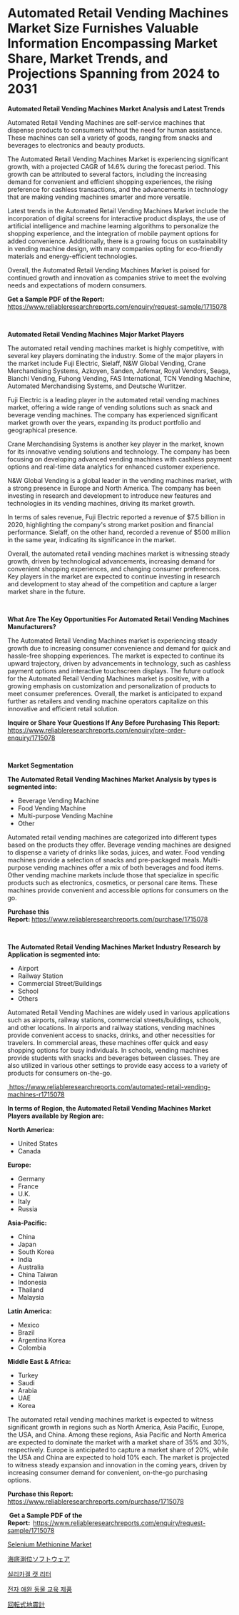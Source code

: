 <p><h1>Automated Retail Vending Machines Market Size Furnishes Valuable Information Encompassing Market Share, Market Trends, and Projections Spanning from 2024 to 2031</h1></p><p><strong>Automated Retail Vending Machines Market Analysis and Latest Trends</strong></p>
<p><p>Automated Retail Vending Machines are self-service machines that dispense products to consumers without the need for human assistance. These machines can sell a variety of goods, ranging from snacks and beverages to electronics and beauty products.</p><p>The Automated Retail Vending Machines Market is experiencing significant growth, with a projected CAGR of 14.6% during the forecast period. This growth can be attributed to several factors, including the increasing demand for convenient and efficient shopping experiences, the rising preference for cashless transactions, and the advancements in technology that are making vending machines smarter and more versatile.</p><p>Latest trends in the Automated Retail Vending Machines Market include the incorporation of digital screens for interactive product displays, the use of artificial intelligence and machine learning algorithms to personalize the shopping experience, and the integration of mobile payment options for added convenience. Additionally, there is a growing focus on sustainability in vending machine design, with many companies opting for eco-friendly materials and energy-efficient technologies.</p><p>Overall, the Automated Retail Vending Machines Market is poised for continued growth and innovation as companies strive to meet the evolving needs and expectations of modern consumers.</p></p>
<p><strong>Get a Sample PDF of the Report:&nbsp;</strong> <a href="https://www.reliableresearchreports.com/enquiry/request-sample/1715078">https://www.reliableresearchreports.com/enquiry/request-sample/1715078</a></p>
<p>&nbsp;</p>
<p><strong>Automated Retail Vending Machines Major Market Players</strong></p>
<p><p>The automated retail vending machines market is highly competitive, with several key players dominating the industry. Some of the major players in the market include Fuji Electric, Sielaff, N&W Global Vending, Crane Merchandising Systems, Azkoyen, Sanden, Jofemar, Royal Vendors, Seaga, Bianchi Vending, Fuhong Vending, FAS International, TCN Vending Machine, Automated Merchandising Systems, and Deutsche Wurlitzer.</p><p>Fuji Electric is a leading player in the automated retail vending machines market, offering a wide range of vending solutions such as snack and beverage vending machines. The company has experienced significant market growth over the years, expanding its product portfolio and geographical presence.</p><p>Crane Merchandising Systems is another key player in the market, known for its innovative vending solutions and technology. The company has been focusing on developing advanced vending machines with cashless payment options and real-time data analytics for enhanced customer experience.</p><p>N&W Global Vending is a global leader in the vending machines market, with a strong presence in Europe and North America. The company has been investing in research and development to introduce new features and technologies in its vending machines, driving its market growth.</p><p>In terms of sales revenue, Fuji Electric reported a revenue of $7.5 billion in 2020, highlighting the company's strong market position and financial performance. Sielaff, on the other hand, recorded a revenue of $500 million in the same year, indicating its significance in the market.</p><p>Overall, the automated retail vending machines market is witnessing steady growth, driven by technological advancements, increasing demand for convenient shopping experiences, and changing consumer preferences. Key players in the market are expected to continue investing in research and development to stay ahead of the competition and capture a larger market share in the future.</p></p>
<p>&nbsp;</p>
<p><strong>What Are The Key Opportunities For Automated Retail Vending Machines Manufacturers?</strong></p>
<p><p>The Automated Retail Vending Machines market is experiencing steady growth due to increasing consumer convenience and demand for quick and hassle-free shopping experiences. The market is expected to continue its upward trajectory, driven by advancements in technology, such as cashless payment options and interactive touchscreen displays. The future outlook for the Automated Retail Vending Machines market is positive, with a growing emphasis on customization and personalization of products to meet consumer preferences. Overall, the market is anticipated to expand further as retailers and vending machine operators capitalize on this innovative and efficient retail solution.</p></p>
<p><strong>Inquire or Share Your Questions If Any Before Purchasing This Report:</strong> <a href="https://www.reliableresearchreports.com/enquiry/pre-order-enquiry/1715078">https://www.reliableresearchreports.com/enquiry/pre-order-enquiry/1715078</a></p>
<p>&nbsp;</p>
<p><strong>Market Segmentation</strong></p>
<p><strong>The Automated Retail Vending Machines Market Analysis by types is segmented into:</strong></p>
<p><ul><li>Beverage Vending Machine</li><li>Food Vending Machine</li><li>Multi-purpose Vending Machine</li><li>Other</li></ul></p>
<p><p>Automated retail vending machines are categorized into different types based on the products they offer. Beverage vending machines are designed to dispense a variety of drinks like sodas, juices, and water. Food vending machines provide a selection of snacks and pre-packaged meals. Multi-purpose vending machines offer a mix of both beverages and food items. Other vending machine markets include those that specialize in specific products such as electronics, cosmetics, or personal care items. These machines provide convenient and accessible options for consumers on the go.</p></p>
<p><strong>Purchase this Report:&nbsp;</strong><a href="https://www.reliableresearchreports.com/purchase/1715078">https://www.reliableresearchreports.com/purchase/1715078</a></p>
<p>&nbsp;</p>
<p><strong>The Automated Retail Vending Machines Market Industry Research by Application is segmented into:</strong></p>
<p><ul><li>Airport</li><li>Railway Station</li><li>Commercial Street/Buildings</li><li>School</li><li>Others</li></ul></p>
<p><p>Automated Retail Vending Machines are widely used in various applications such as airports, railway stations, commercial streets/buildings, schools, and other locations. In airports and railway stations, vending machines provide convenient access to snacks, drinks, and other necessities for travelers. In commercial areas, these machines offer quick and easy shopping options for busy individuals. In schools, vending machines provide students with snacks and beverages between classes. They are also utilized in various other settings to provide easy access to a variety of products for consumers on-the-go.</p></p>
<p><a href="https://www.reliableresearchreports.com/automated-retail-vending-machines-r1715078">&nbsp;https://www.reliableresearchreports.com/automated-retail-vending-machines-r1715078</a></p>
<p><strong>In terms of Region, the Automated Retail Vending Machines Market Players available by Region are:</strong></p>
<p>
    <p> <strong> North America: </strong>
        <ul>
            <li>United States</li>
            <li>Canada</li>
        </ul>
        </p> 
    <p> <strong> Europe: </strong>
        <ul>
            <li>Germany</li>
            <li>France</li>
            <li>U.K.</li>
            <li>Italy</li>
            <li>Russia</li>
        </ul>
        </p> 
    <p> <strong> Asia-Pacific: </strong>
        <ul>
            <li>China</li>
            <li>Japan</li>
            <li>South Korea</li>
            <li>India</li>
            <li>Australia</li>
            <li>China Taiwan</li>
            <li>Indonesia</li>
            <li>Thailand</li>
            <li>Malaysia</li>
        </ul>
        </p> 
    <p> <strong> Latin America: </strong>
        <ul>
            <li>Mexico</li>
            <li>Brazil</li>
            <li>Argentina Korea</li>
            <li>Colombia</li>
        </ul>
        </p> 
    <p> <strong> Middle East & Africa: </strong>
        <ul>
            <li>Turkey</li>
            <li>Saudi</li>
            <li>Arabia</li>
            <li>UAE</li>
            <li>Korea</li>
        </ul>
    </p>
    </p>
<p><p>The automated retail vending machines market is expected to witness significant growth in regions such as North America, Asia Pacific, Europe, the USA, and China. Among these regions, Asia Pacific and North America are expected to dominate the market with a market share of 35% and 30%, respectively. Europe is anticipated to capture a market share of 20%, while the USA and China are expected to hold 10% each. The market is projected to witness steady expansion and innovation in the coming years, driven by increasing consumer demand for convenient, on-the-go purchasing options.</p></p>
<p><strong>Purchase this Report: </strong><a href="https://www.reliableresearchreports.com/purchase/1715078">https://www.reliableresearchreports.com/purchase/1715078</a></p>
<p>&nbsp;<strong>Get a Sample PDF of the Report:&nbsp;&nbsp;</strong><a href="https://www.reliableresearchreports.com/enquiry/request-sample/1715078">https://www.reliableresearchreports.com/enquiry/request-sample/1715078</a></p>
<p><strong></strong></p>
<p><p><a href="https://github.com/nicoletavirag/Market-Research-Report-List-3/blob/main/selenium-methionine-market.md">Selenium Methionine Market</a></p><p><a href="https://github.com/sghwr779811674/Market-Research-Report-List-2/blob/main/3407590113497.md">海底測位ソフトウェア</a></p><p><a href="https://github.com/joyliyu/Market-Research-Report-List-1/blob/main/5539420110851.md">실리카겔 캣 리터</a></p><p><a href="https://github.com/nicolaseller56452023/Market-Research-Report-List-1/blob/main/5864385110852.md">전자 애완 동물 교육 제품</a></p><p><a href="https://github.com/DudleyFerry/Market-Research-Report-List-1/blob/main/9295010113496.md">回転式地震計</a></p></p>